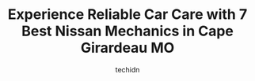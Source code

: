 ---
layout: ampstory
image: https://images.unsplash.com/photo-1568738836391-d15d766832ad?ixlib=rb-4.0.3&ixid=MnwxMjA3fDB8MHxwaG90by1wYWdlfHx8fGVufDB8fHx8&auto=format&fit=crop&w=640&h=853&q=80
author: techidn
featured: false
description: Searching for the finest Nissan Mechanic in Cape Girardeau MO, USA? Look no further than the 7 best Nissan Mechanic in the area, where youll find a team of highly qualified professionals re
title: Experience Reliable Car Care with 7 Best Nissan Mechanics in Cape Girardeau MO
cover:
   title: Experience Reliable Car Care with 7 Best Nissan Mechanics in Cape Girardeau MO
   subtitle: Rickpate
   background: https://images.unsplash.com/photo-1568738836391-d15d766832ad?ixlib=rb-4.0.3&ixid=MnwxMjA3fDB8MHxwaG90by1wYWdlfHx8fGVufDB8fHx8&auto=format&fit=crop&w=640&h=853&q=80

pages: 
 - layout: thirds
   top: <h1>#1 Campus Auto & Tire</h1>
   bottom: "<p>Awesome shop, Awesome people. Knowledgeable staff that answers all questions. Spoke to Jeff at the front desk on multiple occasions. Thank you guys so much for caring for</p>"
   background: https://www.knot35.com/toplist/wp-content/uploads/2023/06/best-nissan-mechanic-1-in-cape-girardeau-mo-1685835911.jpeg
   backgroundblur: true
 - layout: thirds
   top: <h1>#2 Seyers Garage</h1>
   bottom: "<p>2334 Rusmar St, Cape Girardeau, MO 63703, United States</p>"
   background: https://www.knot35.com/toplist/wp-content/uploads/2023/06/best-nissan-mechanic-2-in-cape-girardeau-mo-1685835912.png
   cta:
      link: https://www.knot35.com/toplist/experience-reliable-car-care-with-7-best-nissan-mechanics-in-cape-girardeau-mo/
      text: Experience Reliable Car Care with 7 Best Nissan Mechanics in Cape Girardeau MO
 - layout: thirds
   top: <h1>#3 Sperlings Garage & Wrecker Service</h1>
   bottom: "<p>317 N Broadview St, Cape Girardeau, MO 63701, United States</p>"
   background: https://www.knot35.com/toplist/wp-content/uploads/2023/06/best-nissan-mechanic-3-in-cape-girardeau-mo-1685835913.jpeg
   cta:
      link: https://www.knot35.com/toplist/experience-reliable-car-care-with-7-best-nissan-mechanics-in-cape-girardeau-mo/
      text: Experience Reliable Car Care with 7 Best Nissan Mechanics in Cape Girardeau MO
 - layout: thirds
   top: <h1>#4 Budget Auto Repair</h1>
   bottom: "<p>1401 N Kingshighway St, Cape Girardeau, MO 63701, United States</p>"
   background: https://images.unsplash.com/photo-1547366785-564103df7e13?ixlib=rb-4.0.3&ixid=MnwxMjA3fDB8MHxwaG90by1wYWdlfHx8fGVufDB8fHx8&auto=format&fit=crop&w=640&h=853&q=80
   cta:
      link: https://www.knot35.com/toplist/experience-reliable-car-care-with-7-best-nissan-mechanics-in-cape-girardeau-mo/
      text: Experience Reliable Car Care with 7 Best Nissan Mechanics in Cape Girardeau MO
 - layout: thirds
   top: <h1>#5 Advanced Automotive</h1>
   bottom: "<p>121 Lasalle St, Cape Girardeau, MO 63701, United States</p>"
   background: https://images.unsplash.com/photo-1509114397022-ed747cca3f65?ixlib=rb-4.0.3&ixid=MnwxMjA3fDB8MHxwaG90by1wYWdlfHx8fGVufDB8fHx8&auto=format&fit=crop&w=640&h=853&q=80
   cta:
      link: https://www.knot35.com/toplist/experience-reliable-car-care-with-7-best-nissan-mechanics-in-cape-girardeau-mo/
      text: Experience Reliable Car Care with 7 Best Nissan Mechanics in Cape Girardeau MO
 - layout: thirds
   top: <h1>#6 Parks Automotive</h1>
   bottom: "<p>17 S Park Ave, Cape Girardeau, MO 63703, United States</p>"
   background: https://images.unsplash.com/photo-1618005182384-a83a8bd57fbe?ixlib=rb-4.0.3&ixid=MnwxMjA3fDB8MHxwaG90by1wYWdlfHx8fGVufDB8fHx8&auto=format&fit=crop&w=640&h=853&q=80
   cta:
      link: https://www.knot35.com/toplist/experience-reliable-car-care-with-7-best-nissan-mechanics-in-cape-girardeau-mo/
      text: Experience Reliable Car Care with 7 Best Nissan Mechanics in Cape Girardeau MO
 - layout: thirds
   top: <h1>#7 Pro Auto Service</h1>
   bottom: "<p>200 S Kingshighway, Cape Girardeau, MO 63703, United States</p>"
   background: https://images.unsplash.com/photo-1613843873231-1447db182f97?ixlib=rb-4.0.3&ixid=MnwxMjA3fDB8MHxwaG90by1wYWdlfHx8fGVufDB8fHx8&auto=format&fit=crop&w=640&h=853&q=80
   cta:
      link: https://www.knot35.com/toplist/experience-reliable-car-care-with-7-best-nissan-mechanics-in-cape-girardeau-mo/
      text: Experience Reliable Car Care with 7 Best Nissan Mechanics in Cape Girardeau MO
 - layout: thirds
   middle: Continue reading...
   background: https://images.unsplash.com/photo-1496096265110-f83ad7f96608?ixlib=rb-4.0.3&ixid=MnwxMjA3fDB8MHxwaG90by1wYWdlfHx8fGVufDB8fHx8&auto=format&fit=crop&w=640&h=853&q=80
   cta:
      link: https://www.knot35.com/toplist/experience-reliable-car-care-with-7-best-nissan-mechanics-in-cape-girardeau-mo/
      text: Experience Reliable Car Care with 7 Best Nissan Mechanics in Cape Girardeau MO
      
---